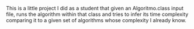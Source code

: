 This is a little project I did as a student that given an Algoritmo.class input file, runs the algorithm within that class and tries to infer its time complexity comparing it to a given set of algorithms whose complexity I already know.
